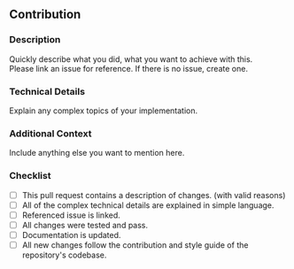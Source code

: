 ## Contribution

### Description

Quickly describe what you did, what you want to achieve with this.<br>
Please link an issue for reference. If there is no issue, create one.

### Technical Details

Explain any complex topics of your implementation.

### Additional Context

Include anything else you want to mention here.

### Checklist

- [ ] This pull request contains a description of changes. (with valid reasons)
- [ ] All of the complex technical details are explained in simple language.
- [ ] Referenced issue is linked.
- [ ] All changes were tested and pass.
- [ ] Documentation is updated.
- [ ] All new changes follow the contribution and style guide of the repository's codebase.
